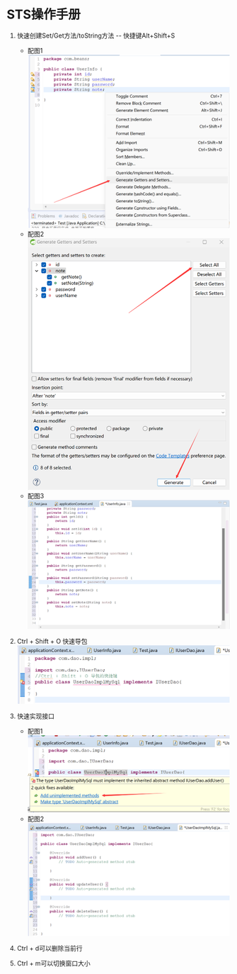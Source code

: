 # STS操作手册
1. 快速创建Set/Get方法/toString方法 -- 快捷键Alt+Shift+S
	- 配图1![](../图片资源/STS3操作手册/P1.png)
	- 配图2![](../图片资源/STS3操作手册/P2.png)
	- 配图3![](../图片资源/STS3操作手册/P3.png)

2. Ctrl + Shift + O 快速导包![](../图片资源/STS3操作手册/P4.png)

3. 快速实现接口
	 - 配图1![](../图片资源/STS3操作手册/P5.png)
	- 配图2![](../图片资源/STS3操作手册/P6.png)
	
4. Ctrl + d可以删除当前行
5. Ctrl + m可以切换窗口大小
